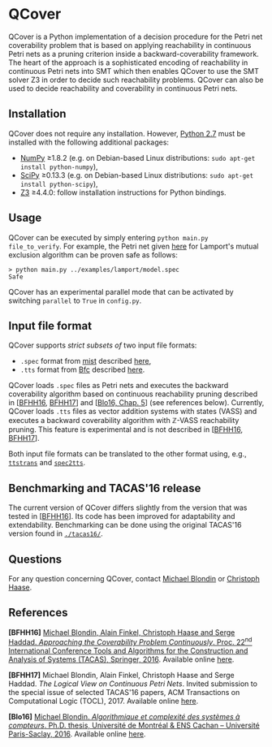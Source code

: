 # QCover

QCover is a Python implementation of a decision procedure for the Petri net coverability problem that is based on applying reachability in continuous Petri nets as a pruning criterion inside a backward-coverability framework. The heart of the approach is a sophisticated encoding of reachability in continuous Petri nets into SMT which then enables QCover to use the SMT solver Z3 in order to decide such reachability problems. QCover can also be used to decide reachability and coverability in continuous Petri nets.

## Installation

QCover does not require any installation. However, [Python 2.7](https://www.python.org/download/releases/2.7/) must be installed with the following additional packages:

* [NumPy](http://www.numpy.org/) ≥1.8.2 (e.g. on Debian-based Linux distributions: `sudo apt-get install python-numpy`),
* [SciPy](https://www.scipy.org/) ≥0.13.3 (e.g. on Debian-based Linux distributions: `sudo apt-get install python-scipy`),
* [Z3](https://github.com/Z3Prover/) ≥4.4.0: follow installation instructions for Python bindings.

## Usage

QCover can be executed by simply entering `python main.py file_to_verify`. For example, the Petri net given [here](https://github.com/blondimi/qcover/tree/master/examples/lamport) for Lamport's mutual exclusion algorithm can be proven safe as follows:

```
> python main.py ../examples/lamport/model.spec
Safe
```

QCover has an experimental parallel mode that can be activated by switching `parallel` to `True` in `config.py`.

## Input file format

QCover supports *strict subsets of* two input file formats:

* `.spec` format from [mist](https://github.com/pierreganty/mist) described [here](https://github.com/pierreganty/mist/wiki#input-format-of-mist),
* `.tts` format from [Bfc](http://www.cprover.org/bfc/) described [here](http://www.cprover.org/bfc/#TTS).

QCover loads `.spec` files as Petri nets and executes the backward coverability algorithm based on continuous reachability pruning described in \[[BFHH16](#references), [BFHH17](#references)\] and \[[Blo16, Chap. 5](#references)\] (see references below). Currently, QCover loads `.tts` files as vector addition systems with states (VASS) and executes a backward coverability algorithm with ℤ-VASS reachability pruning.  This feature is experimental and is not described in \[[BFHH16](#references), [BFHH17](#references)\].

Both input file formats can be translated to the other format using, e.g., [`ttstrans`](https://github.com/pevalme/bfc_fork) and [`spec2tts`](http://www.cprover.org/bfc/#DOWNLOAD).

## Benchmarking and TACAS'16 release

The current version of QCover differs slightly from the version that was tested in \[[BFHH16](#references)\]. Its code has been improved for adaptability and extendability. Benchmarking can be done using the original TACAS'16 version found in [`./tacas16/`](https://github.com/blondimi/qcover/tree/master/tacas16).

## Questions

For any question concerning QCover, contact [Michael Blondin](https://www7.in.tum.de/~blondin/#contact) or [Christoph Haase](http://www.lsv.ens-cachan.fr/~haase/index.html#info).

## References

**[BFHH16]** [Michael Blondin, Alain Finkel, Christoph Haase and Serge Haddad. *Approaching the Coverability Problem Continuously*. Proc. 22<sup>nd</sup> International Conference Tools and Algorithms for the Construction and Analysis of Systems (TACAS), Springer, 2016](http://dx.doi.org/10.1007/978-3-662-49674-9_28). Available online [here](https://www7.in.tum.de/~blondin/papers/BFHH16.pdf).

**[BFHH17]** Michael Blondin, Alain Finkel, Christoph Haase and Serge Haddad. *The Logical View on Continuous Petri Nets*. Invited submission to the special issue of selected TACAS'16 papers, ACM Transactions on Computational Logic (TOCL), 2017. Available online [here](https://www7.in.tum.de/~blondin/papers/BFHH17.pdf).

**[Blo16]** [Michael Blondin. *Algorithmique et complexité des systèmes à compteurs*. Ph.D. thesis, Université de Montréal & ENS Cachan – Université Paris-Saclay, 2016](https://tel.archives-ouvertes.fr/tel-01359000?lang=en). Available online [here](https://www7.in.tum.de/~blondin/papers/phd.pdf).


